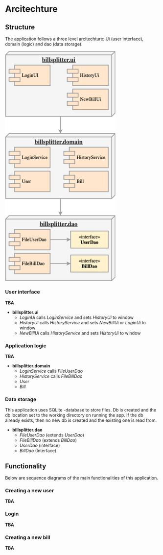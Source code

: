 # Arcitechture

## Structure

The application follows a three level arcitechture: Ui (user interface), domain (logic) and dao (data storage).

<img src=resources/structure.png width="360">

### User interface

**TBA**

- **billsplitter.ui**
  - _LoginUi_ calls _LoginService_ and sets _HistoryUi_ to window
  - _HistoryUi_ calls _HistoryService_ and sets _NewBillUi_ or _LoginUi_ to window
  - _NewBillUi_ calls _HistoryService_ and sets _HistoryUi_ to window

### Application logic

**TBA**

- **billsplitter.domain**
  - _LoginService_ calls _FileUserDao_
  - _HistoryService_ calls _FileBillDao_
  - _User_ 
  - _Bill_ 
  
### Data storage

This application uses SQLite -database to store files. Db is created and the db location set to the working directory on running the app. If the db already exists, then no new db is created and the existing one is read from.

- **billsplitter.dao**
  - _FileUserDao_ (extends _UserDao_)
  - _FileBillDao_ (extends _BillDao_)
  - _UserDao_ (interface)
  - _BillDao_ (Interface)
  
## Functionality

Below are sequence diagrams of the main functionalities of this application.

### Creating a new user

**TBA**

### Login

**TBA**

### Creating a new bill

**TBA**
